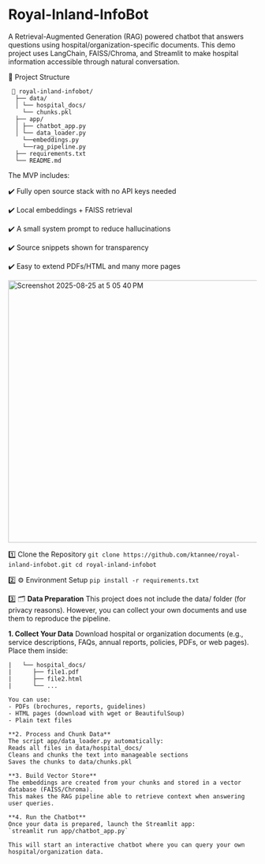 # Royal-Inland-InfoBot
A Retrieval-Augmented Generation (RAG) powered chatbot that answers questions using hospital/organization-specific documents.
This demo project uses LangChain, FAISS/Chroma, and Streamlit to make hospital information accessible through natural conversation.

📂 Project Structure
<pre lang="text"><code> 📁 royal-inland-infobot/ 
  ├── data/ 
  │ └── hospital_docs/ 
    └── chunks.pkl 
  ├── app/ 
  │ ├── chatbot_app.py 
  │ └── data_loader.py 
    └──embeddings.py 
    └──rag_pipeline.py 
  ├── requirements.txt 
  └── README.md </code></pre>


The MVP includes:

✔️ Fully open source stack with no API keys needed

✔️ Local embeddings + FAISS retrieval

✔️ A small system prompt to reduce hallucinations

✔️ Source snippets shown for transparency

✔️ Easy to extend PDFs/HTML and many more pages


<img width="1006" height="531" alt="Screenshot 2025-08-25 at 5 05 40 PM" src="https://github.com/user-attachments/assets/33f09927-7f27-466a-82e1-0ba111a74e1e" />

1️⃣ Clone the Repository
`git clone https://github.com/ktannee/royal-inland-infobot.git
cd royal-inland-infobot`

2️⃣ ⚙️ Environment Setup
`pip install -r requirements.txt`

3️⃣ 🗂️ **Data Preparation**
This project does not include the data/ folder (for privacy reasons).
However, you can collect your own documents and use them to reproduce the pipeline.

**1. Collect Your Data**
Download hospital or organization documents (e.g., service descriptions, FAQs, annual reports, policies, PDFs, or web pages).
Place them inside:


```data/
|   └── hospital_docs/
|      ├── file1.pdf
|      ├── file2.html
|      └── ...

You can use:
- PDFs (brochures, reports, guidelines)
- HTML pages (download with wget or BeautifulSoup)
- Plain text files

**2. Process and Chunk Data**
The script app/data_loader.py automatically:
Reads all files in data/hospital_docs/
Cleans and chunks the text into manageable sections
Saves the chunks to data/chunks.pkl

**3. Build Vector Store**
The embeddings are created from your chunks and stored in a vector database (FAISS/Chroma).
This makes the RAG pipeline able to retrieve context when answering user queries.

**4. Run the Chatbot**
Once your data is prepared, launch the Streamlit app:
`streamlit run app/chatbot_app.py`

This will start an interactive chatbot where you can query your own hospital/organization data.


